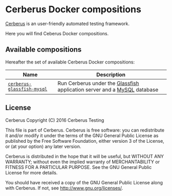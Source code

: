 # Cerberus Docker compositions

[Cerberus](http://www.cerberus-testing.org/) is an user-friendly automated testing framework.

Here you will find Ceberus Docker compositions.

## Available compositions

Hereafter the set of available Cerberus Docker compositions:

Name                                                                        | Description
----------------------------------------------------------------------------|----------------------------------------------------------------------------------------------------------------------------------
[`cerberus-glassfish-mysql`](#cerberus-glassfish-mysql/docker-compose.yml)  | Run Cerberus under the [Glassfish](https://glassfish.java.net/) application server and a [MySQL](https://www.mysql.com/) database

## License

Cerberus Copyright (C) 2016 Cerberus Testing

This file is part of Cerberus.
Cerberus is free software: you can redistribute it and/or modify
it under the terms of the GNU General Public License as published by
the Free Software Foundation, either version 3 of the License, or
(at your option) any later version.

Cerberus is distributed in the hope that it will be useful,
but WITHOUT ANY WARRANTY; without even the implied warranty of
MERCHANTABILITY or FITNESS FOR A PARTICULAR PURPOSE.  See the
GNU General Public License for more details.

You should have received a copy of the GNU General Public License
along with Cerberus.  If not, see <http://www.gnu.org/licenses/>.
